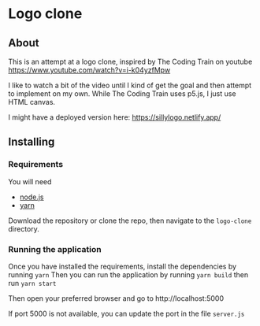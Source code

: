 # Logo clone
## About
This is an attempt at a logo clone, inspired by The Coding Train on youtube https://www.youtube.com/watch?v=i-k04yzfMpw

I like to watch a bit of the video until I kind of get the goal and then attempt to implement on my own. While The Coding Train uses p5.js, I just use HTML canvas.

I might have a deployed version here: https://sillylogo.netlify.app/

## Installing
### Requirements
You will need
- [node.js](https://nodejs.org/en/learn/getting-started/how-to-install-nodejs)
- [yarn](https://classic.yarnpkg.com/lang/en/docs/install/)

Download the repository or clone the repo, then navigate to the `logo-clone` directory.

### Running the application
Once you have installed the requirements, install the dependencies by running
`yarn`
Then you can run the application by running
`yarn build`
then run
`yarn start`

Then open your preferred browser and go to
http://localhost:5000

If port 5000 is not available, you can update the port in the file `server.js`